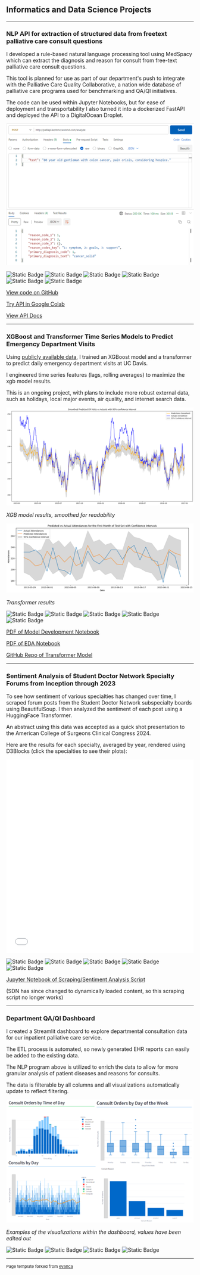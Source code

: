 ## Informatics and Data Science Projects

---

### NLP API for extraction of structured data from freetext palliative care consult questions


I developed a rule-based natural language processing tool using MedSpacy which can extract the diagnosis and reason for consult from free-text palliative care consult questions. 

This tool is planned for use as part of our department's push to integrate with the Palliative Care Quality Collaborative, a nation wide database of palliative care programs used for benchmarking and QA/QI initiatives.

The code can be used within Jupyter Notebooks, but for ease of deployment and transportability I also turned it into a dockerized FastAPI and deployed the API to a DigitalOcean Droplet.

<img src="images/api.png?raw=true"/>

<img alt="Static Badge" src="https://img.shields.io/badge/Python-grey?logo=Python"> <img alt="Static Badge" src="https://img.shields.io/badge/Pandas-grey?logo=Pandas">
 <img alt="Static Badge" src="https://img.shields.io/badge/spaCy-grey?logo=spaCy"> <img alt="Static Badge" src="https://img.shields.io/badge/FastAPI-grey?logo=fastAPI"> <img alt="Static Badge" src="https://img.shields.io/badge/Docker-grey?logo=Docker"> <img alt="Static Badge" src="https://img.shields.io/badge/DigitalOcean-grey?logo=DigitalOcean">

 [View code on GitHub](https://github.com/kmacman/Palliative-Consult-NLP)

 [Try API in Google Colab](https://colab.research.google.com/drive/16JjCPyPETtcCCg1V32wj3jnYWnqQTs-V?usp=sharing)

 [View API Docs](http://palliapi.kentmccannmd.com/docs#/default/analyze_text_analyze_post)

---
### XGBoost and Transformer Time Series Models to Predict Emergency Department Visits

Using [publicly available data](https://dataverse.harvard.edu/dataset.xhtml;jsessionid=14a51733a6d8f4ce61701457b27c?persistentId=doi:10.7910/DVN/QHPZOX), I trained an XGBoost model and a transformer to predict daily emergency department visits at UC Davis.

I engineered time series features (lags, rolling averages) to maximize the xgb model results.

This is an ongoing project, with plans to include more robust external data, such as holidays, local major events, air quality, and internet search data.

<img src="images\time_series.png"/> 

_XGB model results, smoothed for readability_

<img src="images\transformer.png"/>

_Transformer results_

<img alt="Static Badge" src="https://img.shields.io/badge/Python-grey?logo=Python"> <img alt="Static Badge" src="https://img.shields.io/badge/scikit learn-grey?logo=scikitlearn"> <img alt="Static Badge" src="https://img.shields.io/badge/Pandas-grey?logo=PAndas"> <img alt="Static Badge" src="https://img.shields.io/badge/pyTorch-grey?logo=pytorch"> <img alt="Static Badge" src="https://img.shields.io/badge/XGBoost-grey?logo=">


 [PDF of Model Development Notebook](pdf\davis_xgb.pdf)
 
 [PDF of EDA Notebook](pdf\davis_eda.pdf)

 [GitHub Repo of Transformer Model](https://github.com/kmacman/er_visits_transformer/blob/main/notebook.ipynb)
 

---
### Sentiment Analysis of Student Doctor Network Specialty Forums from Inception through 2023

To see how sentiment of various specialties has changed over time, I scraped forum posts from the Student Doctor Network subspecialty boards using BeautifulSoup. I then analyzed the sentiment of each post using a HuggingFace Transformer.

An abstract using this data was accepted as a quick shot presentation to the American College of Surgeons Clinical Congress 2024.

Here are the results for each specialty, averaged by year, rendered using D3Blocks (click the specialties to see their plots):

<iframe src="images\timeseries.html" width="100%" height="520" frameborder="0" style="border: none; display: block; margin: auto;"></iframe>

<img alt="Static Badge" src="https://img.shields.io/badge/Python-grey?logo=Python"> <img alt="Static Badge" src="https://img.shields.io/badge/Pandas-grey?logo=Pandas"> <img alt="Static Badge" src="https://img.shields.io/badge/HuggingFace-grey"> <img alt="Static Badge" src="https://img.shields.io/badge/BeautifulSoup-grey"> <img alt="Static Badge" src="https://img.shields.io/badge/D3Blocks-grey?logo=d3.js"> 

[Jupyter Notebook of Scraping/Sentiment Analysis Script](pdf\Scraping_Script.html) 

(SDN has since changed to dynamically loaded content, so this scraping script no longer works)

---
### Department QA/QI Dashboard

I created a Streamlit dashboard to explore departmental consultation data for our inpatient palliative care service.

The ETL process is automated, so newly generated EHR reports can easily be added to the existing data.

The NLP program above is utilized to enrich the data to allow for more granular analysis of patient diseases and reasons for consults.

The data is filterable by all columns and all visualizations automatically update to reflect filtering.

<img src="images\dashboard.png"/>

_Examples of the visualizations within the dashboard, values have been edited out_

<img alt="Static Badge" src="https://img.shields.io/badge/Python-grey?logo=Python"> <img alt="Static Badge" src="https://img.shields.io/badge/Pandas-grey?logo=Pandas"> <img alt="Static Badge" src="https://img.shields.io/badge/Streamlit-grey?logo=Streamlit"> <img alt="Static Badge" src="https://img.shields.io/badge/Plotly-grey?logo=Plotly">  

---
<p style="font-size:11px">Page template forked from <a href="https://github.com/evanca/quick-portfolio">evanca</a></p>
<!-- Remove above link if you don't want to attibute -->
